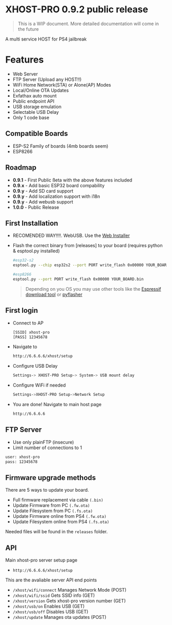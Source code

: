 # XHOST-PRO 0.9.2 public release

> This is a WIP document. More detailed documentation will come in the future

A multi service HOST for PS4 jailbreak

# Features

- Web Server
- FTP Server (Upload any HOST!!)
- WiFi Home Network(STA) or Alone(AP) Modes
- Local/Online OTA Updates
- Exfathax auto mount
- Public endpoint API
- USB storage emulation
- Selectable USB Delay
- Only 1 code base

## Compatible Boards

- ESP-S2 Family of boards (4mb boards seem)
- ESP8266

## Roadmap

- **0.9.1** - First Public ßeta with the above features included
- **0.9.x** - Add basic ESP32 board compability
- **0.9.y** - Add SD card support
- **0.9.y** - Add localization support with i18n
- **0.9.y** - Add webusb support
- **1.0.0** - Public Release

## First Installation

- RECOMENDED WAY!!!!. WebUSB. Use the [Web Installer](https://xperiments.in/xhost-pro/webusb)

- Flash the correct binary from [releases] to your board (requires python & esptool.py installed)

  ```sh
  #esp32-s2
  esptool.py --chip esp32s2 --port PORT write_flash 0x00000 YOUR_BOARD.bin
  ```

  ```sh
  #esp8266
  esptool.py --port PORT write_flash 0x00000 YOUR_BOARD.bin
  ```

  > Depending on you OS you may use other tools like the [Espressif download tool](https://www.espressif.com/en/support/download/other-tools) or [pyflasher](https://github.com/marcelstoer/nodemcu-pyflasher)

## First login

- Connect to AP

  ```sh
  [SSID] xhost-pro
  [PASS] 12345678
  ```

- Navigate to

  ```sh
  http://6.6.6.6/xhost/setup
  ```

- Configure USB Delay

  ```sh
  Settings-> XHOST-PRO Setup-> System-> USB mount delay
  ```

- Configure WiFi if needed

  ```sh
  Settings->XHOST-PRO Setup->Network Setup
  ```

- You are done! Navigate to main host page

  ```sh
  http://6.6.6.6
  ```

## FTP Server

- Use only plainFTP (insecure)
- Limit number of connections to 1

```sh
user: xhost-pro
pass: 12345678
```

## Firmware upgrade methods

There are 5 ways to update your board.

- Full firmware replacement via cable `(.bin)`
- Update Firmware from PC `(.fw.ota)`
- Update Filesystem from PC `(.fs.ota)`
- Update Firmware online from PS4 `(.fw.ota)`
- Update Filesystem online from PS4 `(.fs.ota)`

Needed files will be found in the `releases` folder.

## API

Main xhost-pro server setup page

- `http://6.6.6.6/xhost/setup`

This are the avaliable server API end points

- `/xhost/wifi/connect` Manages Network Mode (POST)
- `/xhost/wifi/ssid` Gets SSID info (GET)
- `/xhost/version` Gets xhost-pro version number (GET)
- `/xhost/usb/on` Enables USB (GET)
- `/xhost/usb/off` Disables USB (GET)
- `/xhost/update` Manages ota updates (POST)
